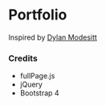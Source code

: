 # Portfolio

Inspired by [Dylan Modesitt](https://www.dylanmodesitt.com)

### Credits 

- fullPage.js
- jQuery
- Bootstrap 4